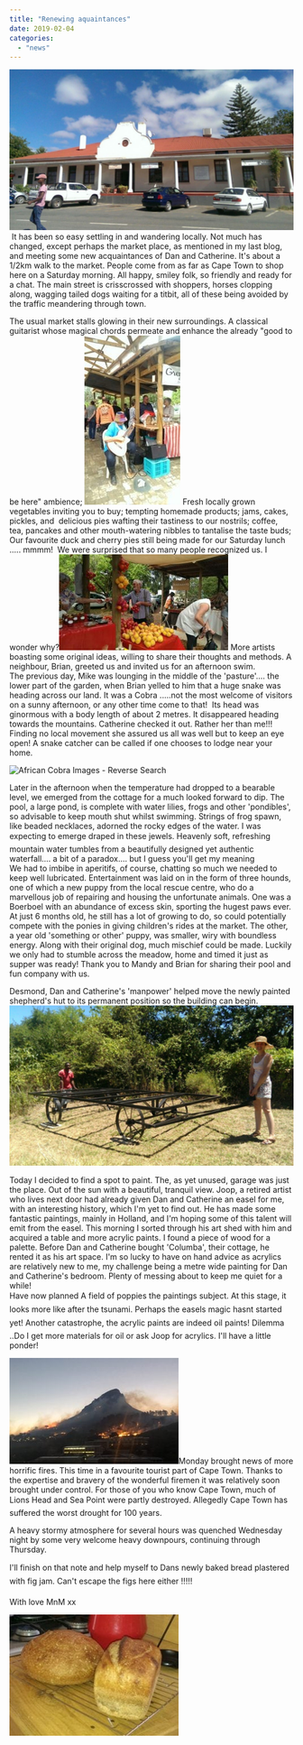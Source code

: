 ```yaml
---
title: "Renewing aquaintances"
date: 2019-02-04
categories: 
  - "news"
---
```


[![](images/photo_2019-02-01_16-23-22.jpg)](https://www.artamo.click/wp-content/uploads/2019/02/photo_2019-02-01_16-23-22.jpg) It has been so easy settling in and wandering locally. Not much has changed, except perhaps the market place, as mentioned in my last blog, and meeting some new acquaintances of Dan and Catherine. It's about a 1/2km walk to the market. People come from as far as Cape Town to shop here on a Saturday morning. All happy, smiley folk, so friendly and ready for a chat. The main street is crisscrossed with shoppers, horses clopping along, wagging tailed dogs waiting for a titbit, all of these being avoided by the traffic meandering through town.

The usual market stalls glowing in their new surroundings. A classical guitarist whose magical chords permeate and enhance the already "good to be here" ambience; [![](images/guitarist-170x300.jpg)](https://www.artamo.click/wp-content/uploads/2019/02/guitarist.jpg) Fresh locally grown vegetables inviting you to buy; tempting homemade products; jams, cakes, pickles, and  delicious pies wafting their tastiness to our nostrils; coffee, tea, pancakes and other mouth-watering nibbles to tantalise the taste buds; Our favourite duck and cherry pies still being made for our Saturday lunch ..... mmmm!  We were surprised that so many people recognized us. I wonder why?[![](images/plkums-300x170.jpg)](https://www.artamo.click/wp-content/uploads/2019/02/plkums.jpg) More artists boasting some original ideas, willing to share their thoughts and methods. A neighbour, Brian, greeted us and invited us for an afternoon swim.  
The previous day, Mike was lounging in the middle of the 'pasture'.... the lower part of the garden, when Brian yelled to him that a huge snake was heading across our land. It was a Cobra .....not the most welcome of visitors on a sunny afternoon, or any other time come to that!  Its head was ginormous with a body length of about 2 metres. It disappeared heading towards the mountains. Catherine checked it out. Rather her than me!!! Finding no local movement she assured us all was well but to keep an eye open! A snake catcher can be called if one chooses to lodge near your home.

![African Cobra Images - Reverse Search](images/?u=http%3A%2F%2Fwww.wildphotons.co.uk%2Ffilestore%2Fsouth_africa_july_2008_outside_kruger_np%2Fcobra_snouted_cobra__naja_annulifera__south_africa_july_2008_017.jpg&f=1)

Later in the afternoon when the temperature had dropped to a bearable level, we emerged from the cottage for a much looked forward to dip. The pool, a large pond, is complete with water lilies, frogs and other 'pondibles', so advisable to keep mouth shut whilst swimming. Strings of frog spawn, like beaded necklaces, adorned the rocky edges of the water. I was expecting to emerge draped in these jewels. Heavenly soft, refreshing mountain water tumbles from a beautifully designed yet authentic waterfall.... a bit of a paradox.... but I guess you'll get my meaning![![](images/IMG_4361-300x225.jpg)](https://www.artamo.click/wp-content/uploads/2019/02/IMG_4361.jpg)  
We had to imbibe in aperitifs, of course, chatting so much we needed to keep well lubricated. Entertainment was laid on in the form of three hounds, one of which a new puppy from the local rescue centre, who do a marvellous job of repairing and housing the unfortunate animals. One was a Boerboel with an abundance of excess skin, sporting the hugest paws ever. At just 6 months old, he still has a lot of growing to do, so could potentially compete with the ponies in giving children's rides at the market. The other, a year old 'something or other' puppy, was smaller, wiry with boundless energy. Along with their original dog, much mischief could be made. Luckily we only had to stumble across the meadow, home and timed it just as supper was ready! Thank you to Mandy and Brian for sharing their pool and fun company with us.

Desmond, Dan and Catherine's 'manpower' helped move the newly painted shepherd's hut to its permanent position so the building can begin. [![](images/photo_2019-02-01_16-23-34.jpg)](https://www.artamo.click/wp-content/uploads/2019/02/photo_2019-02-01_16-23-34.jpg)

Today I decided to find a spot to paint. The, as yet unused, garage was just the place. Out of the sun with a beautiful, tranquil view. Joop, a retired artist who lives next door had already given Dan and Catherine an easel for me, with an interesting history, which I'm yet to find out. He has made some fantastic paintings, mainly in Holland, and I'm hoping some of this talent will emit from the easel. This morning I sorted through his art shed with him and acquired a table and more acrylic paints. I found a piece of wood for a palette. Before Dan and Catherine bought 'Columba', their cottage, he rented it as his art space. I'm so lucky to have on hand advice as acrylics are relatively new to me, my challenge being a metre wide painting for Dan and Catherine's bedroom. Plenty of messing about to keep me quiet for a while!  
Have now planned A field of poppies the paintings subject. At this stage, it looks more like after the tsunami. Perhaps the easels magic hasnt started yet! Another catastrophe, the acrylic paints are indeed oil paints! Dilemma..Do I get more materials for oil or ask Joop for acrylics. I'll have a little ponder!

[![](images/Dx8HiuoW0AQ1_N0.jpg-large-800x500-300x188.jpeg)](https://www.artamo.click/wp-content/uploads/2019/02/Dx8HiuoW0AQ1_N0.jpg-large-800x500.jpeg)Monday brought news of more horrific fires. This time in a favourite tourist part of Cape Town. Thanks to the expertise and bravery of the wonderful firemen it was relatively soon brought under control. For those of you who know Cape Town, much of Lions Head and Sea Point were partly destroyed. Allegedly Cape Town has suffered the worst drought for 100 years.

A heavy stormy atmosphere for several hours was quenched Wednesday night by some very welcome heavy downpours, continuing through Thursday.

I'll finish on that note and help myself to Dans newly baked bread plastered with fig jam. Can't escape the figs here either !!!!!

With love MnM xx

[![](images/photo_2019-02-01_16-23-28-e1549270783835-300x215.jpg)](https://www.artamo.click/wp-content/uploads/2019/02/photo_2019-02-01_16-23-28-e1549270783835.jpg)
